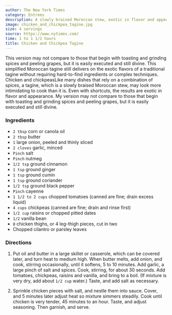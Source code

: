 ```yaml
---
author: The New York Times
category: Entrees
description: A slowly braised Moroccan stew, exotic in flavor and appearance.
image: chicken_and_chickpea_tagine.jpg
size: 4 servings
source: https://www.nytimes.com/
time: 1 to 1 1/2 hours
title: Chicken and Chickpea Tagine
---
```


This version may not compare to those that begin with toasting and grinding spices and peeling grapes, but it is easily executed and still divine. This simplified Moroccan tagine still delivers on the exotic flavors of a traditional tagine without requiring hard-to-find ingredients or complex techniques. Chicken and chickpeasLike many dishes that rely on a combination of spices, a tagine, which is a slowly braised Moroccan stew, may look more intimidating to cook than it is. Even with shortcuts, the results are exotic in flavor and appearance. My version may not compare to those that begin with toasting and grinding spices and peeling grapes, but it is easily executed and still divine. 

### Ingredients

* `2 tbsp` corn or canola oil
* `2 tbsp` butter
* `1` large onion, peeled and thinly sliced
* `2 cloves` garlic, minced
* `Pinch` salt
* `Pinch` nutmeg
* `1/2 tsp` ground cinnamon
* `1 tsp` ground ginger
* `1 tsp` ground cumin
* `1 tsp` ground coriander
* `1/2 tsp` ground black pepper
* `Pinch` cayenne
* `1 1/2 to 2 cups` chopped tomatoes (canned are fine; drain excess liquid)
* `4 cups` chickpeas (canned are fine; drain and rinse first)
* `1/2 cup` raisins or chopped pitted dates
* `1/2` vanilla bean
* `8` chicken thighs, or 4 leg-thigh pieces, cut in two
* Chopped cilantro or parsley leaves

### Directions

1. Put oil and butter in a large skillet or casserole, which can be covered later, and turn heat to medium high. When butter melts, add onion, and cook, stirring occasionally, until it softens, 5 to 10 minutes. Add garlic, a large pinch of salt and spices. Cook, stirring, for about 30 seconds. Add tomatoes, chickpeas, raisins and vanilla, and bring to a boil. (If mixture is very dry, add about `1/2 cup` water.) Taste, and add salt as necessary.

2. Sprinkle chicken pieces with salt, and nestle them into sauce. Cover, and 5 minutes later adjust heat so mixture simmers steadily. Cook until chicken is very tender, 45 minutes to an hour. Taste, and adjust seasoning. Then garnish, and serve.